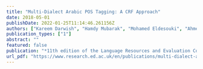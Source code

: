 ```yaml
---
title: "Multi-Dialect Arabic POS Tagging: A CRF Approach"
date: 2018-05-01
publishDate: 2022-01-25T11:14:46.261156Z
authors: ["Kareem Darwish", "Hamdy Mubarak", "Mohamed Eldesouki", "Ahmed AbdelAli", "Younes Samih", "Randah Alharbi", "Mohammed Attia", "walid-magdy", "Laura Kallmeyer"]
publication_types: ["1"]
abstract: ""
featured: false
publication: "*11th edition of the Language Resources and Evaluation Conference*"
url_pdf: "https://www.research.ed.ac.uk/en/publications/multi-dialect-arabic-pos-tagging-a-crf-approach"
---
```


